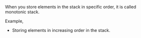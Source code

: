 When you store elements in the stack in specific order, it is called monotonic stack.

Example,
- Storing elements in increasing order in the stack.
